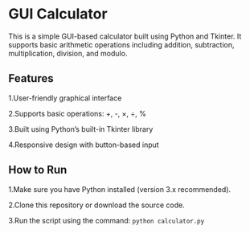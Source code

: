 # GUI Calculator

This is a simple GUI-based calculator built using Python and Tkinter. It supports basic arithmetic operations including addition, subtraction, multiplication, division, and modulo.



## Features

1.User-friendly graphical interface

2.Supports basic operations: +, -, ×, ÷, %

3.Built using Python’s built-in Tkinter library

4.Responsive design with button-based input



## How to Run

1.Make sure you have Python installed (version 3.x recommended).

2.Clone this repository or download the source code.

3.Run the script using the command:
             `python calculator.py`

